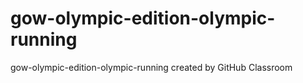 # gow-olympic-edition-olympic-running
gow-olympic-edition-olympic-running created by GitHub Classroom
